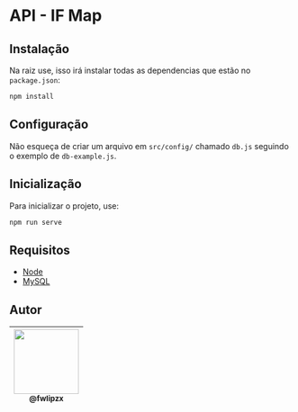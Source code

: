 # API - IF Map

## Instalação

Na raiz use, isso irá instalar todas as dependencias que estão no `package.json`:
```bash
npm install
```

## Configuração

Não esqueça de criar um arquivo em `src/config/` chamado `db.js` seguindo o exemplo de `db-example.js`.

## Inicialização
Para inicializar o projeto, use:
```bash
npm run serve
```

## Requisitos
- [Node](https://nodejs.org/en/download/)
- [MySQL](https://dev.mysql.com/downloads/mysql/)


## Autor
| [<img src="https://pbs.twimg.com/profile_images/1328121902683054080/l4Z5gkqH_400x400.jpg" width=115><br><sub>@fwlipzx</sub>](https://www.instagram.com/fwlipzx/) |
| :---: |